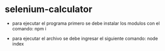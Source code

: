 # selenium-calculator

- para ejecutar el programa primero se debe instalar los modulos con el comando:
 npm i

- para ejecutar el archivo se debe ingresar el siguiente comando:
 node index
